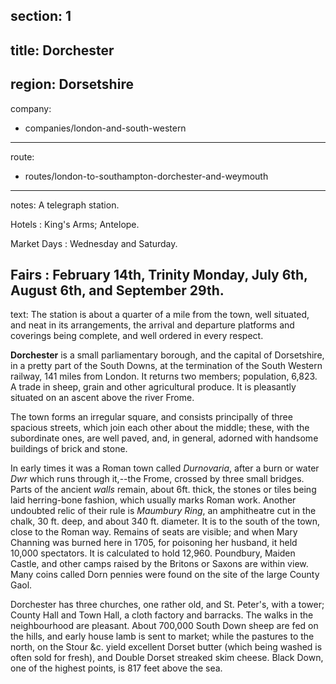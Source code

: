 ﻿section: 1
----
title: Dorchester
----
region: Dorsetshire
----
company:
- companies/london-and-south-western
----
route:
- routes/london-to-southampton-dorchester-and-weymouth
----
notes: A telegraph station.

Hotels
: King's Arms; Antelope.

Market Days
: Wednesday and Saturday.

Fairs
: February 14th, Trinity Monday, July 6th, August 6th, and September 29th.
----
text: The station is about a quarter of a mile from the town, well situated, and neat in its arrangements, the arrival and departure platforms and coverings being complete, and well ordered in every respect.

**Dorchester** is a small parliamentary borough, and the capital of Dorsetshire, in a pretty part of the South Downs, at the termination of the South Western railway, 141 miles from London. It returns two members; population, 6,823. A trade in sheep, grain and other agricultural produce. It is pleasantly situated on an ascent above the river Frome.

The town forms an irregular square, and consists principally of three spacious streets, which join each other about the middle; these, with the subordinate ones, are well paved, and, in general, adorned with handsome buildings of brick and stone.

In early times it was a Roman town called *Durnovaria*, after a burn or water *Dwr* which runs through it,--the Frome, crossed by three small bridges. Parts of the ancient *walls* remain, about 6ft. thick, the stones or tiles being laid herring-bone fashion, which usually marks Roman work. Another undoubted relic of their rule is *Maumbury Ring*, an amphitheatre cut in the chalk, 30 ft. deep, and about 340 ft. diameter. It is to the south of the town, close to the Roman way. Remains of seats are visible; and when Mary Channing was burned here in 1705, for poisoning her husband, it held 10,000 spectators. It is calculated to hold 12,960. Poundbury, Maiden Castle, and other camps raised by the Britons or Saxons are within view. Many coins called Dorn pennies were found on the site of the large County Gaol.

Dorchester has three churches, one rather old, and St. Peter's, with a tower; County Hall and Town Hall, a cloth factory and barracks. The walks in the neighbourhood are pleasant. About 700,000 South Down sheep are fed on the hills, and early house lamb is sent to market; while the pastures to the north, on the Stour &c. yield excellent Dorset butter (which being washed is often sold for fresh), and Double Dorset streaked skim cheese. Black Down, one of the highest points, is 817 feet above the sea.
